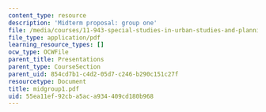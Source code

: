 ```yaml
---
content_type: resource
description: 'Midterm proposal: group one'
file: /media/courses/11-943-special-studies-in-urban-studies-and-planning-the-cardener-river-corridor-workshop-fall-2001/55ea11ef92cba5aca934409cd180b968_midgroup1.pdf
file_type: application/pdf
learning_resource_types: []
ocw_type: OCWFile
parent_title: Presentations
parent_type: CourseSection
parent_uid: 854cd7b1-c4d2-05d7-c246-b290c151c27f
resourcetype: Document
title: midgroup1.pdf
uid: 55ea11ef-92cb-a5ac-a934-409cd180b968
---
```

